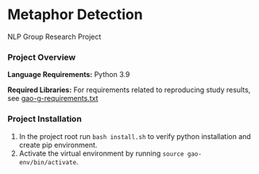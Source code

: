 # Metaphor Detection
NLP Group Research Project

### Project Overview
**Language Requirements:**
Python 3.9

**Required Libraries:**
For requirements related to reproducing study results, see [gao-g-requirements.txt](gao-g-requirements.txt)

### Project Installation
1. In the project root run `bash install.sh` to verify python installation and create pip environment.
2. Activate the virtual environment by running `source gao-env/bin/activate`.